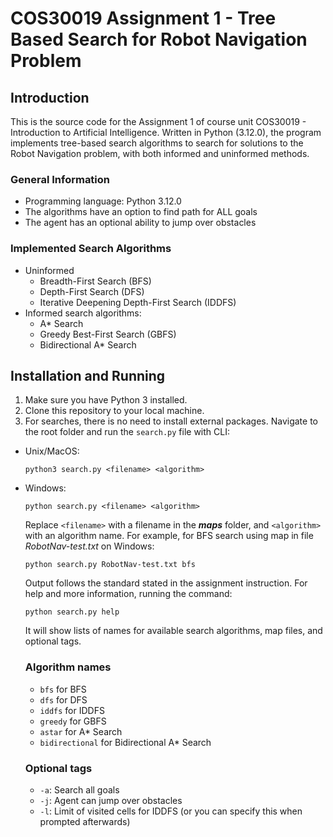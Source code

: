 # COS30019 Assignment 1 - Tree Based Search for Robot Navigation Problem

## Introduction

This is the source code for the Assignment 1 of course unit COS30019 - Introduction to Artificial Intelligence. Written in Python (3.12.0), the program implements tree-based search algorithms to search for solutions to the Robot Navigation problem, with both informed and uninformed methods.

### General Information

- Programming language: Python 3.12.0
- The algorithms have an option to find path for ALL goals
- The agent has an optional ability to jump over obstacles

### Implemented Search Algorithms

* Uninformed
  * Breadth-First Search (BFS)
  * Depth-First Search (DFS)
  * Iterative Deepening Depth-First Search (IDDFS)
* Informed search algorithms:
  * A* Search
  * Greedy Best-First Search (GBFS)
  * Bidirectional A* Search

## Installation and Running

1. Make sure you have Python 3 installed.
2. Clone this repository to your local machine.
3. For searches, there is no need to install external packages. Navigate to the root folder and run the `search.py` file with CLI:

* Unix/MacOS:

  ```
  python3 search.py <filename> <algorithm>
  ```
* Windows:

  ```
  python search.py <filename> <algorithm>
  ```
  Replace `<filename>` with a filename in the ***maps*** folder, and `<algorithm>` with an algorithm name. For example, for BFS search using map in file *RobotNav-test.txt* on Windows:

  ```
  python search.py RobotNav-test.txt bfs
  ```
  Output follows the standard stated in the assignment instruction. For help and more information, running the command:

  ```
  python search.py help
  ```
  It will show lists of names for available search algorithms, map files, and optional tags.

  ### Algorithm names

  - `bfs` for BFS
  - `dfs` for DFS
  - `iddfs` for IDDFS
  - `greedy` for GBFS
  - `astar` for A* Search
  - `bidirectional` for Bidirectional A* Search

  ### Optional tags
  
  - `-a`: Search all goals
  - `-j`: Agent can jump over obstacles
  - `-l`: Limit of visited cells for IDDFS (or you can specify this when prompted afterwards)
